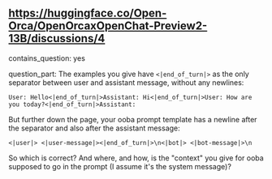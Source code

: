 ## https://huggingface.co/Open-Orca/OpenOrcaxOpenChat-Preview2-13B/discussions/4

contains_question: yes

question_part: The examples you give have `<|end_of_turn|>` as the only separator between user and assistant message, without any newlines:

`User: Hello<|end_of_turn|>Assistant: Hi<|end_of_turn|>User: How are you today?<|end_of_turn|>Assistant:`

But further down the page, your ooba prompt template has a newline after the separator and also after the assistant message:

`<|user|> <|user-message|><|end_of_turn|>\n<|bot|> <|bot-message|>\n`

So which is correct? And where, and how, is the "context" you give for ooba supposed to go in the prompt (I assume it's the system message)?
